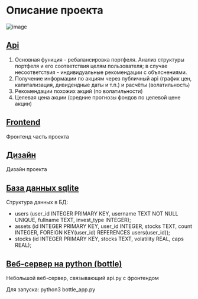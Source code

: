 # Описание проекта

![image](https://user-images.githubusercontent.com/47640060/132115529-d35223b0-8c29-4772-896e-04ff3b57024b.png)

## [Api](https://github.com/keworr/accenture-case/blob/main/api.py)
1) Основная функция - ребалансировка портфеля. Анализ структуры портфеля и его соответствия целям пользователя; в случае несоответствия - индивидуальные рекомендации с объяснениями.
2) Получение информации по акциям через публичный api (график цен, капитализация, дивидендные даты и т.п.) и расчёты (волатильность)
3) Рекомендации похожих акций (по волатильности)
4) Целевая цена акции (средние прогнозы фондов по целевой цене акции)

## [Frontend](https://github.com/keworr/accenture-case/tree/front)
Фронтенд часть проекта

## [Дизайн](https://www.figma.com/file/mePF97DJRCa9Pf0B0vNpCW/Accenture-Investement?node-id=20%3A173)
Дизайн проекта

## [База данных sqlite](db.db)
Структура данных в БД:
- users (user_id INTEGER PRIMARY KEY, username TEXT NOT NULL UNIQUE, fullname TEXT, invest_type INTEGER);
- assets (id INTEGER PRIMARY KEY, user_id INTEGER, stocks TEXT, count INTEGER, FOREIGN KEY(user_id) REFERENCES users(user_id));
- stocks (id INTEGER PRIMARY KEY, stocks TEXT, volatility REAL, caps REAL);

## [Веб-сервер на python (bottle)](bottle_app.py)
Небольшой веб-сервер, связывающий api.py с фронтендом

Для запуска:
python3 bottle_app.py
